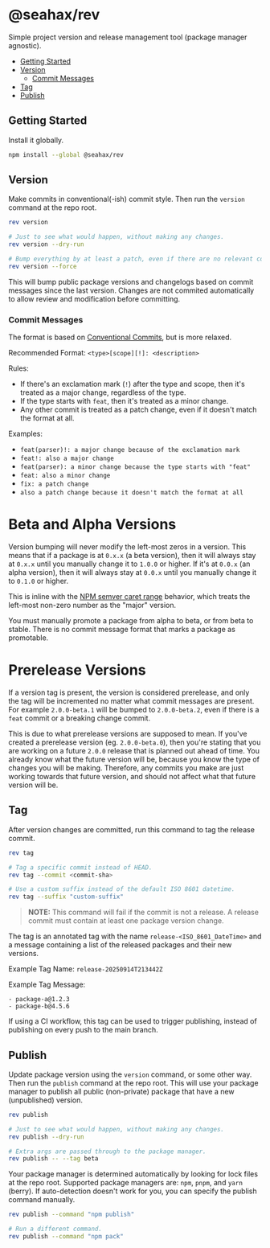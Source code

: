 # @seahax/rev

Simple project version and release management tool (package manager agnostic).

- [Getting Started](#getting-started)
- [Version](#version)
  - [Commit Messages](#commit-messages)
- [Tag](#tag)
- [Publish](#publish)


## Getting Started

Install it globally.

```bash
npm install --global @seahax/rev
```

## Version

Make commits in conventional(-ish) commit style. Then run the `version` command at the repo root.

```sh
rev version

# Just to see what would happen, without making any changes.
rev version --dry-run

# Bump everything by at least a patch, even if there are no relevant commits.
rev version --force
```

This will bump public package versions and changelogs based on commit messages since the last version. Changes are not commited automatically to allow review and modification before committing.

### Commit Messages

The format is based on [Conventional Commits](https://www.conventionalcommits.org/en/v1.0.0/#summary), but is more relaxed.

Recommended Format: `<type>[scope][!]: <description>`

Rules:
- If there's an exclamation mark (`!`) after the type and scope, then it's treated as a major change, regardless of the type.
- If the type starts with `feat`, then it's treated as a minor change.
- Any other commit is treated as a patch change, even if it doesn't match the format at all.

Examples:

- `feat(parser)!: a major change because of the exclamation mark`
- `feat!: also a major change`
- `feat(parser): a minor change because the type starts with "feat"`
- `feat: also a minor change`
- `fix: a patch change`
- `also a patch change because it doesn't match the format at all`

# Beta and Alpha Versions

Version bumping will never modify the left-most zeros in a version. This means that if a package is at `0.x.x` (a beta version), then it will always stay at `0.x.x` until you manually change it to `1.0.0` or higher. If it's at `0.0.x` (an alpha version), then it will always stay at `0.0.x` until you manually change it to `0.1.0` or higher.

This is inline with the [NPM semver caret range](https://docs.npmjs.com/cli/v6/using-npm/semver#caret-ranges-123-025-004) behavior, which treats the left-most non-zero number as the "major" version.

You must manually promote a package from alpha to beta, or from beta to stable. There is no commit message format that marks a package as promotable.

# Prerelease Versions

If a version tag is present, the version is considered prerelease, and only the tag will be incremented no matter what commit messages are present. For example `2.0.0-beta.1` will be bumped to `2.0.0-beta.2`, even if there is a `feat` commit or a breaking change commit.

This is due to what prerelease versions are supposed to mean. If you've created a prerelease version (eg. `2.0.0-beta.0`), then you're stating that you are working on a future `2.0.0` release that is planned out ahead of time. You already know what the future version will be, because you know the type of changes you will be making. Therefore, any commits you make are just working towards that future version, and should not affect what that future version will be.

## Tag

After version changes are committed, run this command to tag the release commit.

```sh
rev tag

# Tag a specific commit instead of HEAD.
rev tag --commit <commit-sha>

# Use a custom suffix instead of the default ISO 8601 datetime.
rev tag --suffix "custom-suffix"
```

> **NOTE:** This command will fail if the commit is not a release. A release commit must contain at least one package version change.

The tag is an annotated tag with the name `release-<ISO_8601_DateTime>` and a message containing a list of the released packages and their new versions.

Example Tag Name: `release-20250914T213442Z`

Example Tag Message:

```
- package-a@1.2.3
- package-b@4.5.6
```

If using a CI workflow, this tag can be used to trigger publishing, instead of publishing on every push to the main branch.

## Publish

Update package version using the `version` command, or some other way. Then run the `publish` command at the repo root. This will use your package manager to publish all public (non-private) package that have a new (unpublished) version.

```sh
rev publish

# Just to see what would happen, without making any changes.
rev publish --dry-run

# Extra args are passed through to the package manager.
rev publish -- --tag beta
```

Your package manager is determined automatically by looking for lock files at the repo root. Supported package managers are: `npm`, `pnpm`, and `yarn` (berry). If auto-detection doesn't work for you, you can specify the publish command manually.

```sh
rev publish --command "npm publish"

# Run a different command.
rev publish --command "npm pack"
```
